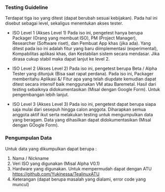 ### Testing Guideline
Terdapat tiga iso yang ditest (dapat berubah sesuai kebijakan). Pada hal ini disebut sebagai level, sekaligus menentukan akses tester.

* ISO Level 1 (Akses Level 1)
Pada iso ini, pengetest hanya berupa Packager (Orang yang membuat ISO), PM (Project Manager), Researcher (Software riset), dan Pembuat App khas (jika ada).
Yang ditest pada iso ini adalah fitur yang baru diimplementasi (experimental), Kompabilitas aplikasi khas, dan Kestabilan sistem secara mendasar. Jika dirasa 
cukup stabil maka dapat lanjut ke level 2.

* ISO Level 2 (Akses Level 2)
Pada iso ini, pengetest berupa Beta / Alpha Tester yang ditunjuk (Bisa saat rapat perdana). Pada iso ini, Packager memberitahu Aplikasi &/ Fitur apa yang telah 
diupdate kemudian dapat ditest secara intensif baik menggunakan VM atau Baremetal. Hasil dari testing sebaiknya didokumentasikan (Misal dengan Google Form). 
Untuk pengembangan lebih lanjut.

* ISO Level 3 (Akses Level 3)
Pada iso ini, pengetest dapat berupa siapa saja mulai dari sesepuh hingga calon anggota. Diharapkan semua anggota aktif ikut serta melakukan testing 
untuk mengumpulkan data yang beragam. Data yang dihasilkan dapat didokumentasikan (Misal dengan GOogle Form).

### Pengumpulan Data
Untuk data yang dikumpulkan dapat berupa :
1. Nama / Nickname
2. Veri ISO yang digunakan (Misal Alpha V0.1)
3. Hardware yang digunakan. Untuk mempermudah dapat dengan ATU <https://github.com/Yukinessa/TealinuxATU>
4. Keterangan (dapat berupa masalah yang dialami, error code yang muncul)